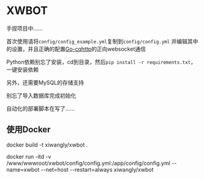 # XWBOT

手捏项目中……

首次使用请将`config/config_example.yml`复制到`config/config.yml`
并编辑其中的设置，并且正确的配置[Go-cqhttp](https://github.com/Mrs4s/go-cqhttp)的正向websocket通信

Python依赖别忘了安装，cd到目录，然后`pip install -r requirements.txt`，一键安装依赖

另外，还需要MySQL的存储支持

别忘了导入数据库完成初始化

自动化的部署脚本在写了……

## 使用Docker

docker build -t xiwangly/xwbot .

docker run -itd -v /www/wwwroot/xwbot/config/config.yml:/app/config/config.yml --name=xwbot --net=host --restart=always xiwangly/xwbot